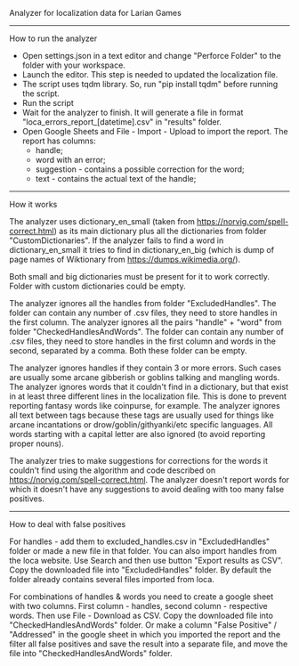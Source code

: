 Analyzer for localization data for Larian Games

*****
How to run the analyzer

- Open settings.json in a text editor and change "Perforce Folder" to the folder with your workspace.
- Launch the editor. This step is needed to updated the localization file.
- The script uses tqdm library. So, run "pip install tqdm" before running the script.
- Run the script
- Wait for the analyzer to finish. It will generate a file in format "loca_errors_report_[datetime].csv" in "results" folder.
- Open Google Sheets and File - Import - Upload to import the report. The report has columns:
    - handle;
    - word with an error;
    - suggestion - contains a possible correction for the word;
    - text - contains the actual text of the handle;

*****
How it works

The analyzer uses dictionary_en_small (taken from https://norvig.com/spell-correct.html) as its main dictionary plus all the dictionaries from folder "CustomDictionaries".
If the analyzer fails to find a word in dictionary_en_small it tries to find in dictionary_en_big (which is dump of page names of Wiktionary from https://dumps.wikimedia.org/).

Both small and big dictionaries must be present for it to work correctly. Folder with custom dictionaries could be empty.

The analyzer ignores all the handles from folder "ExcludedHandles". The folder can contain any number of .csv files, they need to store handles in the first column.
The analyzer ignores all the pairs "handle" + "word" from folder "CheckedHandlesAndWords". The folder can contain any number of .csv files, they need to store handles in the first column and words in the second, separated by a comma.
Both these folder can be empty.

The analyzer ignores handles if they contain 3 or more errors. Such cases are usually some arcane gibberish or goblins talking and mangling words.
The analyzer ignores words that it couldn't find in a dictionary, but that exist in at least three different lines in the localization file. This is done to prevent reporting fantasy words like coinpurse, for example.
The analyzer ignores all text between <i></i> tags because these tags are usually used for things like arcane incantations or drow/goblin/githyanki/etc specific languages.
All words starting with a capital letter are also ignored (to avoid reporting proper nouns).

The analyzer tries to make suggestions for corrections for the words it couldn't find using the algorithm and code described on https://norvig.com/spell-correct.html. The analyzer doesn't report words for which it doesn't have any suggestions to avoid dealing with too many false positives.

*****
How to deal with false positives

For handles - add them to excluded_handles.csv in "ExcludedHandles" folder or made a new file in that folder.
You can also import handles from the loca website. Use Search and then use button "Export results as CSV". Copy the downloaded file into "ExcludedHandles" folder.
By default the folder already contains several files imported from loca.

For combinations of handles & words you need to create a google sheet with two columns. First column - handles, second column - respective words. Then use
File - Download as CSV. Copy the downloaded file into "CheckedHandlesAndWords" folder.
Or make a column "False Positive" / "Addressed" in the google sheet in which you imported the report and the filter all false positives and save the result into a separate file, and move the file into "CheckedHandlesAndWords" folder.
